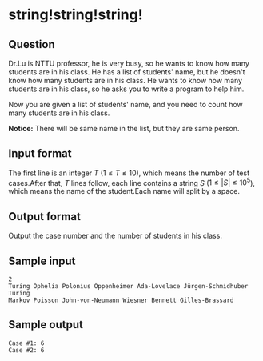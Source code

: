 <!--
 * @Author: hibana2077 hibana2077@gmaill.com
 * @Date: 2023-01-18 15:22:11
 * @LastEditors: hibana2077 hibana2077@gmaill.com
 * @LastEditTime: 2023-01-18 15:47:35
 * @FilePath: /2023DS_spring/question/string/string!string!string!.md
 * @Description: 这是默认设置,请设置`customMade`, 打开koroFileHeader查看配置 进行设置: https://github.com/OBKoro1/koro1FileHeader/wiki/%E9%85%8D%E7%BD%AE
-->
# string!string!string!

## Question

Dr.Lu is NTTU professor, he is very busy, so he wants to know how many students are in his class. He has a list of students' name, but he doesn't know how many students are in his class. He wants to know how many students are in his class, so he asks you to write a program to help him.

Now you are given a list of students' name, and you need to count how many students are in his class.

**Notice:** There will be same name in the list, but they are same person.

## Input format

The first line is an integer $T$ ($1 \le T \le 10$), which means the number of test cases.After that, $T$ lines follow, each line contains a string $S$ ($1 \le |S| \le 10^5$), which means the name of the student.Each name will split by a space.

## Output format

Output the case number and the number of students in his class.

## Sample input

```
2
Turing Ophelia Polonius Oppenheimer Ada-Lovelace Jürgen-Schmidhuber Turing
Markov Poisson John-von-Neumann Wiesner Bennett Gilles-Brassard
```

## Sample output

```
Case #1: 6
Case #2: 6
```